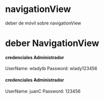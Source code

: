 # navigationView
deber de móvil sobre navigationView
<h1>deber NavigationView</h1>
<h4>credenciales Administrador</h4>
UserName: wladytb
Password: wlady123456
<h4>credenciales Administrador</h4>
UserName: juanC
Password: 123456
